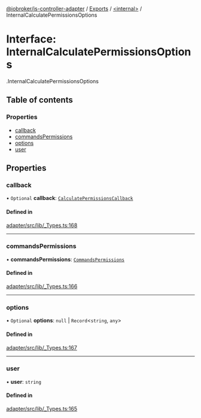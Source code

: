 [@iobroker/js-controller-adapter](../README.md) / [Exports](../modules.md) / [<internal\>](../modules/internal_.md) / InternalCalculatePermissionsOptions

# Interface: InternalCalculatePermissionsOptions

[<internal>](../modules/internal_.md).InternalCalculatePermissionsOptions

## Table of contents

### Properties

- [callback](internal_.InternalCalculatePermissionsOptions.md#callback)
- [commandsPermissions](internal_.InternalCalculatePermissionsOptions.md#commandspermissions)
- [options](internal_.InternalCalculatePermissionsOptions.md#options)
- [user](internal_.InternalCalculatePermissionsOptions.md#user)

## Properties

### callback

• `Optional` **callback**: [`CalculatePermissionsCallback`](../modules/internal_.md#calculatepermissionscallback)

#### Defined in

[adapter/src/lib/_Types.ts:168](https://github.com/ioBroker/ioBroker.js-controller/blob/9bd0ce3f/packages/adapter/src/lib/_Types.ts#L168)

___

### commandsPermissions

• **commandsPermissions**: [`CommandsPermissions`](../modules/internal_.md#commandspermissions)

#### Defined in

[adapter/src/lib/_Types.ts:166](https://github.com/ioBroker/ioBroker.js-controller/blob/9bd0ce3f/packages/adapter/src/lib/_Types.ts#L166)

___

### options

• `Optional` **options**: ``null`` \| `Record`<`string`, `any`\>

#### Defined in

[adapter/src/lib/_Types.ts:167](https://github.com/ioBroker/ioBroker.js-controller/blob/9bd0ce3f/packages/adapter/src/lib/_Types.ts#L167)

___

### user

• **user**: `string`

#### Defined in

[adapter/src/lib/_Types.ts:165](https://github.com/ioBroker/ioBroker.js-controller/blob/9bd0ce3f/packages/adapter/src/lib/_Types.ts#L165)
